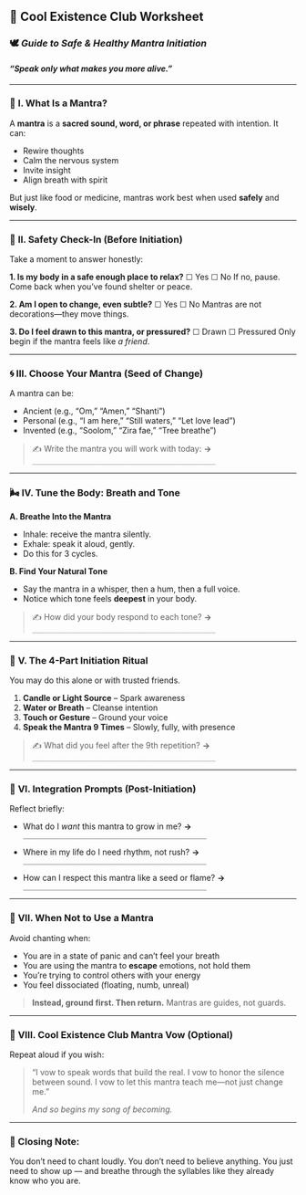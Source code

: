 
## 🌈 **Cool Existence Club Worksheet**

### 🕊️ *Guide to Safe & Healthy Mantra Initiation*

#### *“Speak only what makes you more alive.”*

---

### 🌿 **I. What Is a Mantra?**

A **mantra** is a **sacred sound, word, or phrase** repeated with intention.
It can:

* Rewire thoughts
* Calm the nervous system
* Invite insight
* Align breath with spirit

But just like food or medicine, mantras work best when used **safely** and **wisely**.

---

### 🧭 **II. Safety Check-In (Before Initiation)**

Take a moment to answer honestly:

**1. Is my body in a safe enough place to relax?**
☐ Yes
☐ No
If no, pause. Come back when you’ve found shelter or peace.

**2. Am I open to change, even subtle?**
☐ Yes
☐ No
Mantras are not decorations—they move things.

**3. Do I feel drawn to this mantra, or pressured?**
☐ Drawn
☐ Pressured
Only begin if the mantra feels like *a friend*.

---

### 🌀 **III. Choose Your Mantra (Seed of Change)**

A mantra can be:

* Ancient (e.g., “Om,” “Amen,” “Shanti”)
* Personal (e.g., “I am here,” “Still waters,” “Let love lead”)
* Invented (e.g., “Soolom,” “Zira fae,” “Tree breathe”)

> ✍️ Write the mantra you will work with today:
> **→** `_____________________________________________`

---

### 🌬️ **IV. Tune the Body: Breath and Tone**

**A. Breathe Into the Mantra**

* Inhale: receive the mantra silently.
* Exhale: speak it aloud, gently.
* Do this for 3 cycles.

**B. Find Your Natural Tone**

* Say the mantra in a whisper, then a hum, then a full voice.
* Notice which tone feels **deepest** in your body.

> ✍️ How did your body respond to each tone?
> **→** `_____________________________________________`

---

### 🌊 **V. The 4-Part Initiation Ritual**

You may do this alone or with trusted friends.

1. **Candle or Light Source** – Spark awareness
2. **Water or Breath** – Cleanse intention
3. **Touch or Gesture** – Ground your voice
4. **Speak the Mantra 9 Times** – Slowly, fully, with presence

> ✍️ What did you feel after the 9th repetition?
> **→** `_____________________________________________`

---

### 🔄 **VI. Integration Prompts (Post-Initiation)**

Reflect briefly:

* What do I *want* this mantra to grow in me?
  **→** `_____________________________________________`

* Where in my life do I need rhythm, not rush?
  **→** `_____________________________________________`

* How can I respect this mantra like a seed or flame?
  **→** `_____________________________________________`

---

### 🛑 **VII. When Not to Use a Mantra**

Avoid chanting when:

* You are in a state of panic and can’t feel your breath
* You are using the mantra to **escape** emotions, not hold them
* You’re trying to control others with your energy
* You feel dissociated (floating, numb, unreal)

> **Instead, ground first. Then return.** Mantras are guides, not guards.

---

### 🌟 **VIII. Cool Existence Club Mantra Vow (Optional)**

Repeat aloud if you wish:

> “I vow to speak words that build the real.
> I vow to honor the silence between sound.
> I vow to let this mantra teach me—not just change me.”
>
> *And so begins my song of becoming.*

---

### 💫 Closing Note:

You don’t need to chant loudly.
You don’t need to believe anything.
You just need to show up — and breathe through the syllables
like they already know who you are.



